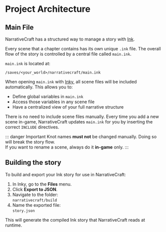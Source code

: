 # Project Architecture

## Main File

NarrativeCraft has a structured way to manage a story with [Ink](https://github.com/inkle/ink).

Every scene that a chapter contains has its own unique `.ink` file. The overall flow of the story is controlled by a central file called `main.ink`.

`main.ink` is located at:

`/saves/<your_world>/narrativecraft/main.ink`

When opening `main.ink` with [Inky](https://github.com/inkle/inky), all scene files will be included automatically. This allows you to:

- Define global variables in `main.ink`
- Access those variables in any scene file
- Have a centralized view of your full narrative structure

There is no need to include scene files manually. Every time you add a new scene in-game, NarrativeCraft updates `main.ink` for you by inserting the correct `INCLUDE` directives.

::: danger Important
Knot names **must not** be changed manually. Doing so will break the story flow.  
If you want to rename a scene, always do it **in-game** only.
:::

## Building the story

To build and export your Ink story for use in NarrativeCraft:

1. In Inky, go to the **Files** menu.
2. Click **Export to JSON**.
3. Navigate to the folder:  
   `narrativecraft/build`
4. Name the exported file:  
   `story.json`

This will generate the compiled Ink story that NarrativeCraft reads at runtime.
